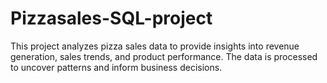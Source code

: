 # Pizzasales-SQL-project
This project analyzes pizza sales data to provide insights into revenue generation, sales trends, and product performance. The data is processed to uncover patterns and inform business decisions.
